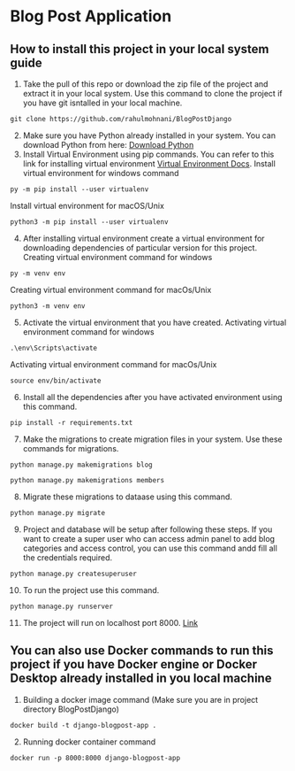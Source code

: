 # Blog Post Application
## How to install this project in your local system guide
1. Take the pull of this repo or download the zip file of the project and extract it in your local system. Use this command to clone the project if you have git isntalled in your local machine.
```
git clone https://github.com/rahulmohnani/BlogPostDjango
```
2. Make sure you have Python already installed in your system. You can download Python from here: [Download Python](https://www.python.org/downloads/)
3. Install Virtual Environment using pip commands. You can refer to this link for installing virtual environment [Virtual Environment Docs](https://packaging.python.org/en/latest/guides/installing-using-pip-and-virtual-environments/).
Install virtual environment for windows command
```
py -m pip install --user virtualenv
```
Install virtual environment for macOS/Unix
```
python3 -m pip install --user virtualenv
```
4. After installing virtual environment create a virtual environment for downloading dependencies of particular version for this project. 
Creating virtual environment command for windows
```
py -m venv env
```
Creating virtual environment command for macOs/Unix
```
python3 -m venv env
```
5. Activate the virtual environment that you have created.
Activating virtual environment command for windows
```
.\env\Scripts\activate
```
Activating virtual environment command for macOs/Unix
```
source env/bin/activate
```
6. Install all the dependencies after you have activated environment using this command.
```
pip install -r requirements.txt
```
7. Make the migrations to create migration files in your system. Use these commands for migrations.
```
python manage.py makemigrations blog
```
```
python manage.py makemigrations members
```
8. Migrate these migrations to dataase using this command.
```
python manage.py migrate
```
9. Project and database will be setup after following these steps. If you want to create a super user who can access admin panel to add blog categories and access control, you can use this command andd fill all the credentials required.
```
python manage.py createsuperuser
```
10. To run the project use this command.
```
python manage.py runserver
```
11. The project will run on localhost port 8000. [Link](http://127.0.0.1:8000/)

## You can also use Docker commands to run this project if you have Docker engine or Docker Desktop already installed in you local machine

1. Building a docker image command (Make sure you are in project directory BlogPostDjango)

```
docker build -t django-blogpost-app .
```
2. Running docker container command
```
docker run -p 8000:8000 django-blogpost-app
```
